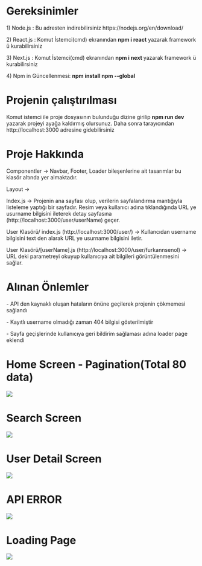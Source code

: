 
<h1>Gereksinimler</h1>
<p>1) Node.js : Bu adresten indirebilirsiniz https://nodejs.org/en/download/</p>
<p>2) React.js : Komut İstemci(cmd) ekranından   <b>npm i react</b>   yazarak framework ü kurabilirsiniz</p>
<p>3) Next.js : Komut İstemci(cmd) ekranından <b>npm i next </b>  yazarak framework ü kurabilirsiniz</p>
<p>4) Npm in Güncellenmesi: <b>npm install npm --global </b> </p>

<h1>Projenin çalıştırılması</h1>
<p> Komut istemci ile proje dosyasının bulunduğu dizine girilip <b> npm run dev </b> yazarak projeyi ayağa kaldırmış olursunuz. Daha sonra tarayıcından http://localhost:3000 adresine gidebilirsiniz </p>

<h1>Proje Hakkında</h1>
<p>Componentler -> Navbar, Footer, Loader bileşenlerine ait tasarımlar bu klasör altında yer almaktadır.</p>
<p>Layout -> </p>

<p>Index.js -> Projenin ana sayfası olup, verilerin sayfalandırma mantığıyla listeleme yaptığı bir sayfadır. Resim veya kullanıcı adına tıklandığında URL ye usurname bilgisini ileterek detay sayfasına (http://localhost:3000/user/userName) geçer.</p>

<p>User Klasörü/ index.js (http://localhost:3000/user/) -> Kullancıdan username bilgisini text den alarak URL ye usurname bilgisini iletir.</p>

<p>User Klasörü/[userName].js (http://localhost:3000/user/furkannsenol) -> URL deki parametreyi okuyup kullanıcıya ait bilgileri görüntülenmesini sağlar.</p>

<h1>Alınan Önlemler</h1>
 <p> - API den kaynaklı oluşan hataların önüne geçilerek projenin çökmemesi sağlandı</p>
  <p>- Kayıtlı username olmadığı zaman 404 bilgisi gösterilmiştir</p>
  <P>- Sayfa geçişlerinde kullanıcıya geri bildirim sağlaması adına loader page eklendi</p>

<p align="center">
  <h1>Home Screen - Pagination(Total 80 data) </h1>
  <img src="https://user-images.githubusercontent.com/36533867/220442877-ea82deb7-edeb-49cb-b228-8f9ddb72dd9f.png"  >
  <h1>Search Screen</h1>
  <img src="https://user-images.githubusercontent.com/36533867/220442873-0b49996e-b545-49f9-9db5-bd02e6b0eb8e.png"  >
  <h1>User Detail Screen</h1>
  <img src="https://user-images.githubusercontent.com/36533867/220442879-6c297277-aae3-432a-a805-b3a05c46c919.png"  >
  <h1>API ERROR </h1>
 <img src="https://user-images.githubusercontent.com/36533867/220593137-48e39fb2-99e8-4a83-9646-d16c769eb0ca.png">
  <h1>Loading Page</h1>
  <img src="https://user-images.githubusercontent.com/36533867/220592945-4372e2e1-99c3-4115-88a2-696b7421820c.png">

